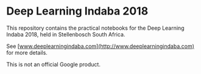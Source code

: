 # Deep Learning Indaba 2018
  
This repository contains the practical notebooks for the Deep Learning Indaba
2018, held in Stellenbosch South Africa. 

See [www.deeplearningindaba.com](http://www.deeplearningindaba.com) for more details.

This is not an official Google product.
